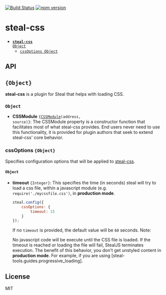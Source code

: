 [![Build Status](https://api.travis-ci.org/stealjs/steal-css.svg?branch=master)](https://travis-ci.org/stealjs/steal-css)
[![npm version](https://badge.fury.io/js/steal-css.svg)](http://badge.fury.io/js/steal-css)


# steal-css

- <code>[__steal-css__ Object](#steal-css-object)</code>
  - <code>[cssOptions Object](#cssoptions-object)</code>

## API

##  `{Object}`

 
**steal-css** is a plugin for Steal that helps with loading CSS.




### <code>Object</code>

- __CSSModule__ <code>{[CSSModule](#new-cssmoduleaddress-source)(address, source)}</code>:
  The CSSModule property is a constructor function that facilitates most of what steal-css provides. End users never need to use this functionality, it is provided for plugin authors that seek to extend steal-css' core behavior.
  
### cssOptions `{Object}`


Specifies configuration options that will be applied to [steal-css](#-object).



#### <code>Object</code>

- __timeout__ <code>{Integer}</code>:
  This specifies the time (in seconds) steal will try to load a css file, within a javascript module (e.g. `require('./mycssfile.css')`, in __production mode__.
  
  ```js
  steal.config({
      cssOptions: {
          timeout: 15
      }
  });
  ```
  
  If no `timeout` is provided, the default value will be `60` seconds.
  Note:
  
  No javascript code will be execute until the CSS file is loaded. If the timeout is reached or loading the file will fail, StealJS terminates execution. 
  The benefit of this behavior, you don't get unstyled content in __production mode__. For example, if you are using [steal-tools.guides.progressive_loading].
  
## License

MIT
